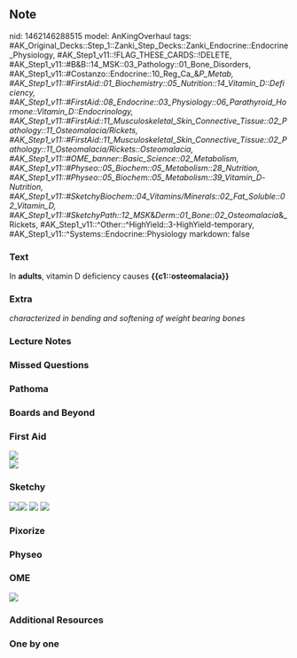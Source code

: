 ## Note
nid: 1462146288515
model: AnKingOverhaul
tags: #AK_Original_Decks::Step_1::Zanki_Step_Decks::Zanki_Endocrine::Endocrine_Physiology, #AK_Step1_v11::!FLAG_THESE_CARDS::!DELETE, #AK_Step1_v11::#B&B::14_MSK::03_Pathology::01_Bone_Disorders, #AK_Step1_v11::#Costanzo::Endocrine::10_Reg_Ca_&_P_Metab, #AK_Step1_v11::#FirstAid::01_Biochemistry::05_Nutrition::14_Vitamin_D::Deficiency, #AK_Step1_v11::#FirstAid::08_Endocrine::03_Physiology::06_Parathyroid_Hormone::Vitamin_D::Endocrinology, #AK_Step1_v11::#FirstAid::11_Musculoskeletal_Skin_Connective_Tissue::02_Pathology::11_Osteomalacia/Rickets, #AK_Step1_v11::#FirstAid::11_Musculoskeletal_Skin_Connective_Tissue::02_Pathology::11_Osteomalacia/Rickets::Osteomalacia, #AK_Step1_v11::#OME_banner::Basic_Science::02_Metabolism, #AK_Step1_v11::#Physeo::05_Biochem::05_Metabolism::28_Nutrition, #AK_Step1_v11::#Physeo::05_Biochem::05_Metabolism::39_Vitamin_D_-_Nutrition, #AK_Step1_v11::#SketchyBiochem::04_Vitamins/Minerals::02_Fat_Soluble::02_Vitamin_D, #AK_Step1_v11::#SketchyPath::12_MSK_&_Derm::01_Bone::02_Osteomalacia_&_Rickets, #AK_Step1_v11::^Other::^HighYield::3-HighYield-temporary, #AK_Step1_v11::^Systems::Endocrine::Physiology
markdown: false

### Text
<div>
  <div>
    In <b>adults</b>, vitamin D deficiency causes
    <b>{{c1::osteomalacia}}</b>
  </div>
</div>

### Extra
<i>characterized in bending and softening of weight bearing
bones</i>

### Lecture Notes


### Missed Questions


### Pathoma


### Boards and Beyond


### First Aid
<img src="tmpibpBde.png">
<div><img src=
"paste-a90cd09c86e61769e29ccba2ed92fc0537412e42.jpg"></div>

### Sketchy
<img src=
"osteomalacia%20vitamin%20D%20deficiency_1566160514431.jpg"><img src="Zoverall%20picture%20(53)_1566160514431.jpg">
<img src="Screen%20Shot%202021-02-01%20at%2009.26.17.jpg">
<img src="Screen%20Shot%202021-02-01%20at%2009.26.27.jpg">

### Pixorize


### Physeo


### OME
<div class="ome-widget">
  <a href=
  "https://onlinemeded.org/spa/metabolism?ref=anki"><img src=
  "_OME_AnkiFlashcards_Topic_5.png"></a>
</div>

### Additional Resources


### One by one

